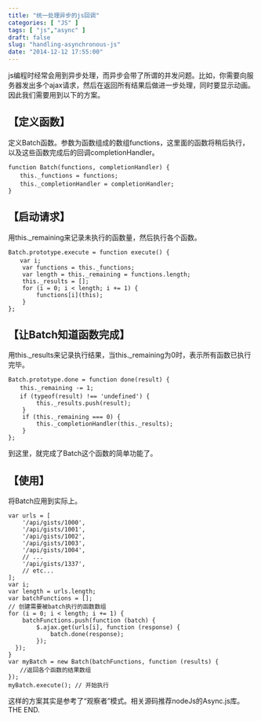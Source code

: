 ```yaml
---
title: "统一处理异步的js回调"
categories: [ "JS" ]
tags: [ "js","async" ]
draft: false
slug: "handling-asynchronous-js"
date: "2014-12-12 17:55:00"
---
```


js编程时经常会用到异步处理，而异步会带了所谓的并发问题。比如，你需要向服务器发出多个ajax请求，然后在返回所有结果后做进一步处理，同时要显示动画。因此我们需要用到以下的方案。
##  【定义函数】  ##


<!--more-->


定义Batch函数。参数为函数组成的数组functions，这里面的函数将稍后执行，以及这些函数完成后的回调completionHandler。

    function Batch(functions, completionHandler) {
    　　this._functions = functions;
    　　this._completionHandler = completionHandler;
    }

【启动请求】
------

用this._remaining来记录未执行的函数量，然后执行各个函数。

    Batch.prototype.execute = function execute() {
    　　var i;
      	var functions = this._functions;
      	var length = this._remaining = functions.length;
      	this._results = [];
      	for (i = 0; i < length; i += 1) {
          	functions[i](this);
      	}
    };

【让Batch知道函数完成】
--------------

用this._results来记录执行结果，当this._remaining为0时，表示所有函数已执行完毕。

    Batch.prototype.done = function done(result) {
    　　this._remaining -= 1;
    　　if (typeof(result) !== 'undefined') {
        	this._results.push(result);
      	}
      	if (this._remaining === 0) {
          	this._completionHandler(this._results);
      	}
    };

到这里，就完成了Batch这个函数的简单功能了。

【使用】
----
将Batch应用到实际上。

    var urls = [
      	'/api/gists/1000',
      	'/api/gists/1001',
      	'/api/gists/1002',
      	'/api/gists/1003',
      	'/api/gists/1004',
      	// ...
      	'/api/gists/1337',
      	// etc...
    ];
    var i;
    var length = urls.length;
    var batchFunctions = [];
    // 创建需要被batch执行的函数数组
    for (i = 0; i < length; i += 1) {
      	batchFunctions.push(function (batch) {
          	$.ajax.get(urls[i], function (response) {
              	batch.done(response);
          	});
      });
    }
    var myBatch = new Batch(batchFunctions, function (results) {
    　　//返回各个函数的结果数组
    });
    myBatch.execute(); // 开始执行

这样的方案其实是参考了“观察者”模式。相关源码推荐nodeJs的Async.js库。
THE END.